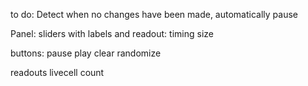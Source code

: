 to do:
Detect when no changes have been made, automatically pause

Panel:
sliders with labels and readout:
timing
size

buttons:
pause
play
clear
randomize

readouts
livecell count
